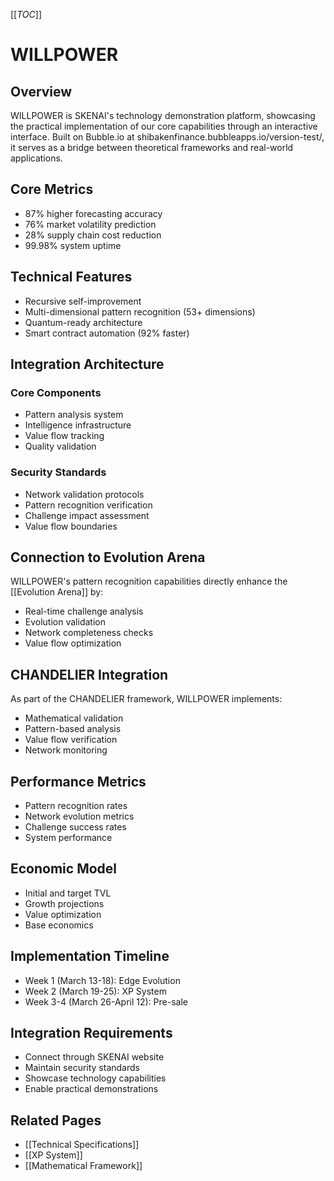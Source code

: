 [[_TOC_]]

# WILLPOWER

## Overview
WILLPOWER is SKENAI's technology demonstration platform, showcasing the practical implementation of our core capabilities through an interactive interface. Built on Bubble.io at shibakenfinance.bubbleapps.io/version-test/, it serves as a bridge between theoretical frameworks and real-world applications.

## Core Metrics
- 87% higher forecasting accuracy
- 76% market volatility prediction
- 28% supply chain cost reduction
- 99.98% system uptime

## Technical Features
- Recursive self-improvement
- Multi-dimensional pattern recognition (53+ dimensions)
- Quantum-ready architecture
- Smart contract automation (92% faster)

## Integration Architecture
### Core Components
- Pattern analysis system
- Intelligence infrastructure
- Value flow tracking
- Quality validation

### Security Standards
- Network validation protocols
- Pattern recognition verification
- Challenge impact assessment
- Value flow boundaries

## Connection to Evolution Arena
WILLPOWER's pattern recognition capabilities directly enhance the [[Evolution Arena]] by:
- Real-time challenge analysis
- Evolution validation
- Network completeness checks
- Value flow optimization

## CHANDELIER Integration
As part of the CHANDELIER framework, WILLPOWER implements:
- Mathematical validation
- Pattern-based analysis
- Value flow verification
- Network monitoring

## Performance Metrics
- Pattern recognition rates
- Network evolution metrics
- Challenge success rates
- System performance

## Economic Model
- Initial and target TVL
- Growth projections
- Value optimization
- Base economics

## Implementation Timeline
- Week 1 (March 13-18): Edge Evolution
- Week 2 (March 19-25): XP System
- Week 3-4 (March 26-April 12): Pre-sale

## Integration Requirements
- Connect through SKENAI website
- Maintain security standards
- Showcase technology capabilities
- Enable practical demonstrations

## Related Pages
- [[Technical Specifications]]
- [[XP System]]
- [[Mathematical Framework]]
